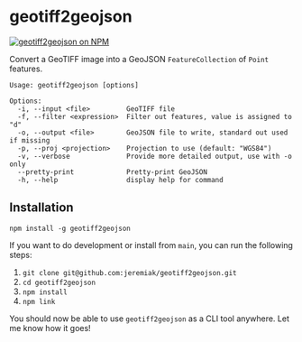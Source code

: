 # geotiff2geojson

[![geotiff2geojson on NPM](https://nodei.co/npm/geotiff2geojson.png?compact=true)](https://npmjs.org/package/geotiff2geojson)


Convert a GeoTIFF image into a GeoJSON `FeatureCollection` of `Point` features.

```
Usage: geotiff2geojson [options]

Options:
  -i, --input <file>         GeoTIFF file
  -f, --filter <expression>  Filter out features, value is assigned to "d"
  -o, --output <file>        GeoJSON file to write, standard out used if missing
  -p, --proj <projection>    Projection to use (default: "WGS84")
  -v, --verbose              Provide more detailed output, use with -o only
  --pretty-print             Pretty-print GeoJSON
  -h, --help                 display help for command
```

## Installation

`npm install -g geotiff2geojson`

If you want to do development or install from `main`, you can run the following steps:

1. `git clone git@github.com:jeremiak/geotiff2geojson.git`
2. `cd geotiff2geojson`
3. `npm install`
4. `npm link`

You should now be able to use `geotiff2geojson` as a CLI tool anywhere. Let me know how it goes!
